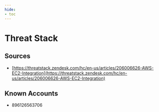 ```yaml
---
hide:
- toc
---
```


# Threat Stack

## Sources

*   [https://threatstack.zendesk.com/hc/en-us/articles/206006626-AWS-EC2-Integration](https://threatstack.zendesk.com/hc/en-us/articles/206006626-AWS-EC2-Integration)

## Known Accounts

*   896126563706